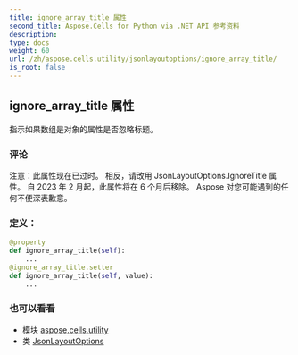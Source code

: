 ```yaml
---
title: ignore_array_title 属性
second_title: Aspose.Cells for Python via .NET API 参考资料
description:
type: docs
weight: 60
url: /zh/aspose.cells.utility/jsonlayoutoptions/ignore_array_title/
is_root: false
---
```

## ignore_array_title 属性

指示如果数组是对象的属性是否忽略标题。

### 评论

注意：此属性现在已过时。
相反，请改用 JsonLayoutOptions.IgnoreTitle 属性。
自 2023 年 2 月起，此属性将在 6 个月后移除。
Aspose 对您可能遇到的任何不便深表歉意。
### 定义：
```python
@property
def ignore_array_title(self):
    ...
@ignore_array_title.setter
def ignore_array_title(self, value):
    ...
```

### 也可以看看
* 模块 [aspose.cells.utility](../../)
* 类 [JsonLayoutOptions](/cells/python-net/zh/aspose.cells.utility/jsonlayoutoptions)
